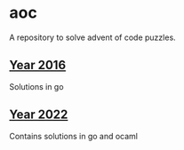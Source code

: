 # aoc

A repository to solve advent of code puzzles. 

## [Year 2016](/y2016)

Solutions in go


## [Year 2022](/y2022)

Contains solutions in go and ocaml
